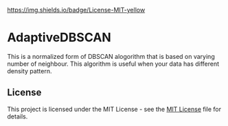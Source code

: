 https://img.shields.io/badge/License-MIT-yellow

# AdaptiveDBSCAN
This is a normalized form of DBSCAN alogorithm that is based on varying number of neighbour. This algorithm is useful when your data has different density pattern.

## License

This project is licensed under the MIT License - see the [MIT License](LICENSE) file for details.

